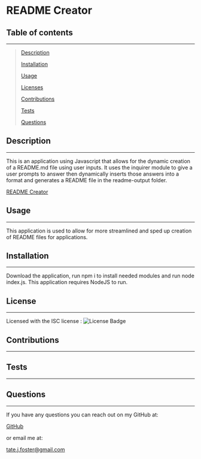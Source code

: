# README Creator

## Table of contents

---

> [Description](#description)
>
> [Installation](#installation)
>
> [Usage](#usage)
>
> [Licenses](#licenses)
>
> [Contributions](#contributions)
>
> [Tests](#tests)
>
> [Questions](#questions)

## Description

---

This is an application using Javascript that allows for the dynamic creation of a README.md file using user inputs. It uses the inquirer module to give a user prompts to answer then dynamically inserts those answers into a format and generates a README file in the readme-output folder.

[README Creator](https://drive.google.com/file/d/1OnyaB_-VQ3i8oXJaJAZQqAT8i_1J2k1l/view)

## Usage

---

This application is used to allow for more streamlined and sped up creation of README files for applications.

## Installation

---

Download the application, run npm i to install needed modules and run node index.js. This application requires NodeJS to run.

## License

---

Licensed with the ISC license : ![License Badge](https://img.shields.io/badge/license-ISC-green)

## Contributions

---

## Tests

---

## Questions

---

If you have any questions you can reach out on my GitHub at:

[GitHub](https://github.com/TateFoster)

or email me at:

[tate.j.foster@gmail.com](mailto:tate.j.foster@gmail.com)
